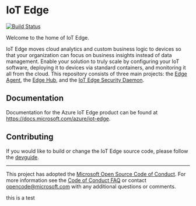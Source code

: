 # IoT Edge

[![Build Status](https://msazure.visualstudio.com/One/_apis/build/status/Custom/Azure/IoT/Edge/Core/Azure-IoT-Edge-Core%20CI?branchName=master)](https://msazure.visualstudio.com/One/_build/latest?definitionId=45137&branchName=master)

Welcome to the home of IoT Edge.

IoT Edge moves cloud analytics and custom business logic to devices so that your organization can focus on business insights instead of data management.
Enable your solution to truly scale by configuring your IoT software, deploying it to devices via standard containers, and monitoring it all from the cloud.
This repository consists of three main projects: the [Edge Agent](edge-agent), the [Edge Hub](edge-hub), and the [IoT Edge Security Daemon](edgelet).

## Documentation
Documentation for the Azure IoT Edge product can be found at https://docs.microsoft.com/azure/iot-edge.

## Contributing

If you would like to build or change the IoT Edge source code, please follow the [devguide](doc/devguide.md).


---
This project has adopted the [Microsoft Open Source Code of Conduct](https://opensource.microsoft.com/codeofconduct/). For more information see the [Code of Conduct FAQ](https://opensource.microsoft.com/codeofconduct/faq/) or contact [opencode@microsoft.com](mailto:opencode@microsoft.com) with any additional questions or comments.

this is a test
